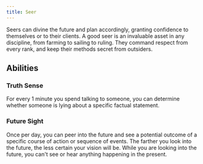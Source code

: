 ```yaml
---
title: Seer
---
```


Seers can divine the future and plan accordingly, granting confidence to themselves or to their clients. A good seer is an invaluable asset in any discipline, from farming to sailing to ruling. They command respect from every rank, and keep their methods secret from outsiders.

## Abilities

### Truth Sense

For every 1 minute you spend talking to someone, you can determine whether someone is lying about a specific factual statement.

### Future Sight

Once per day, you can peer into the future and see a potential outcome of a specific course of action or sequence of events. The farther you look into the future, the less certain your vision will be. While you are looking into the future, you can't see or hear anything happening in the present.
